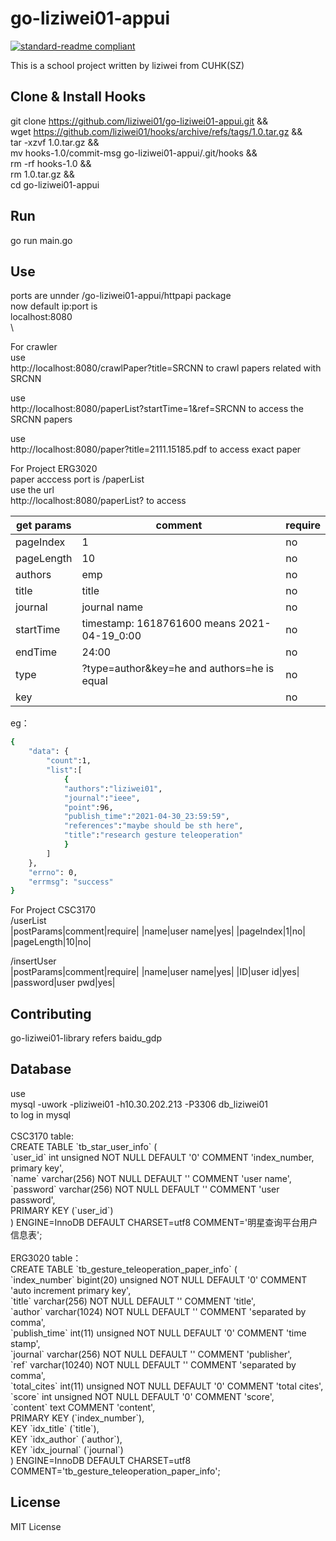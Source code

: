 # go-liziwei01-appui
[![standard-readme compliant](https://img.shields.io/badge/readme%20style-standard-brightgreen.svg?style=flat-square)](https://github.com/RichardLitt/standard-readme)

This is a school project written by liziwei from CUHK(SZ)

## Clone & Install Hooks

git clone https://github.com/liziwei01/go-liziwei01-appui.git &&\
wget https://github.com/liziwei01/hooks/archive/refs/tags/1.0.tar.gz &&\
tar -xzvf 1.0.tar.gz &&\
mv hooks-1.0/commit-msg go-liziwei01-appui/.git/hooks &&\
rm -rf hooks-1.0 &&\
rm 1.0.tar.gz &&\
cd go-liziwei01-appui

## Run

go run main.go

## Use

ports are unnder /go-liziwei01-appui/httpapi package\
now default ip:port is \
localhost:8080\
\

For crawler\
use\
http://localhost:8080/crawlPaper?title=SRCNN
to crawl papers related with SRCNN

use\
http://localhost:8080/paperList?startTime=1&ref=SRCNN
to access the SRCNN papers

use\
http://localhost:8080/paper?title=2111.15185.pdf
to access exact paper


For Project ERG3020\
paper acccess port is /paperList\
use the url\
http://localhost:8080/paperList?
to access

|get params|comment|require|
| --------- | --------- | --------- |
|pageIndex|1|no|
|pageLength|10|no|
|authors|emp|no|
|title|title|no|
|journal|journal name|no|
|startTime|timestamp: 1618761600 means 2021-04-19_0:00|no|
|endTime|24:00|no|
|type|?type=author&key=he and authors=he is equal|no|
|key||no|

eg：

```bash
{
    "data": {
        "count":1,
        "list":[
            {
            "authors":"liziwei01",
            "journal":"ieee",
            "point":96,
            "publish_time":"2021-04-30_23:59:59",
            "references":"maybe should be sth here",
            "title":"research gesture teleoperation"
            }
        ]
    },
    "errno": 0,
    "errmsg": "success"
}
```

For Project CSC3170\
/userList\
|postParams|comment|require|
|name|user name|yes|
|pageIndex|1|no|
|pageLength|10|no|

/insertUser\
|postParams|comment|require|
|name|user name|yes|
|ID|user id|yes|
|password|user pwd|yes|

## Contributing

go-liziwei01-library refers baidu_gdp

## Database

use\
mysql -uwork -pliziwei01 -h10.30.202.213 -P3306 db_liziwei01\
to log in mysql\
\
CSC3170 table:\
CREATE TABLE \`tb_star_user_info\` (\
        \`user_id\` int unsigned NOT NULL DEFAULT '0' COMMENT 'index_number, primary key',\
        \`name\` varchar(256) NOT NULL DEFAULT '' COMMENT 'user name',\
        \`password\` varchar(256) NOT NULL DEFAULT '' COMMENT 'user password',\
        PRIMARY KEY (\`user_id\`)\
) ENGINE=InnoDB DEFAULT CHARSET=utf8 COMMENT='明星查询平台用户信息表';\
\
ERG3020 table：\
CREATE TABLE \`tb_gesture_teleoperation_paper_info\` (\
        \`index_number\` bigint(20) unsigned NOT NULL DEFAULT '0' COMMENT 'auto increment primary key',\
        \`title\` varchar(256) NOT NULL DEFAULT '' COMMENT 'title',\
        \`author\` varchar(1024) NOT NULL DEFAULT '' COMMENT 'separated by comma',\
        \`publish_time\` int(11) unsigned NOT NULL DEFAULT '0' COMMENT 'time stamp',\
        \`journal\` varchar(256) NOT NULL DEFAULT '' COMMENT 'publisher',\
        \`ref\` varchar(10240) NOT NULL DEFAULT '' COMMENT 'separated by comma',\
        \`total_cites\` int(11) unsigned NOT NULL DEFAULT '0' COMMENT 'total cites',\
        \`score\` int unsigned NOT NULL DEFAULT '0' COMMENT 'score',\
        \`content\` text  COMMENT 'content',\
        PRIMARY KEY (\`index_number\`),\
        KEY \`idx_title\` (\`title\`),\
        KEY \`idx_author\` (\`author\`),\
        KEY \`idx_journal\` (\`journal\`)\
) ENGINE=InnoDB DEFAULT CHARSET=utf8 COMMENT='tb_gesture_teleoperation_paper_info';

## License

MIT License
